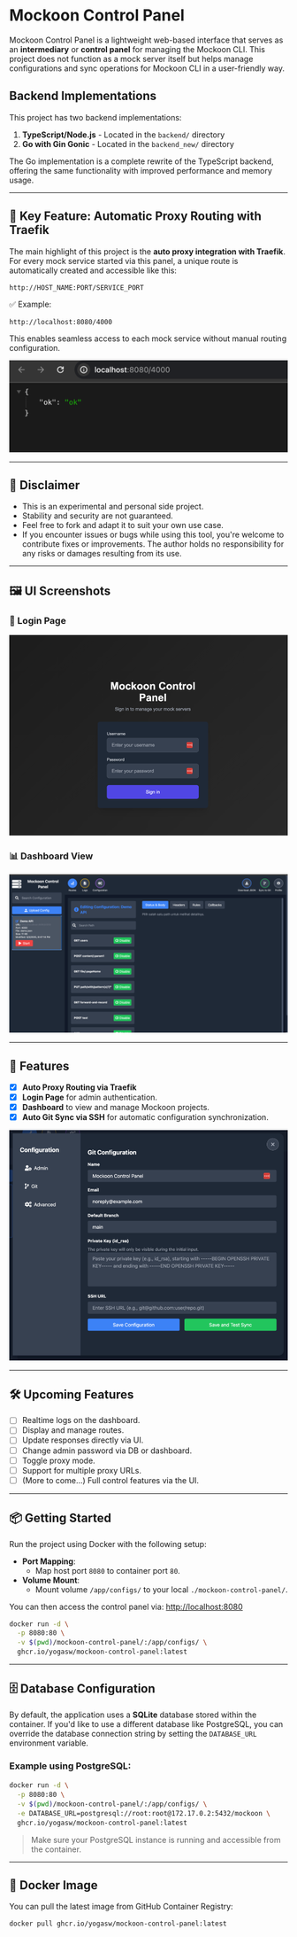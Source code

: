 
# Mockoon Control Panel

Mockoon Control Panel is a lightweight web-based interface that serves as an **intermediary** or **control panel** for managing the Mockoon CLI. This project does not function as a mock server itself but helps manage configurations and sync operations for Mockoon CLI in a user-friendly way.

## Backend Implementations

This project has two backend implementations:
1. **TypeScript/Node.js** - Located in the `backend/` directory
2. **Go with Gin Gonic** - Located in the `backend_new/` directory 

The Go implementation is a complete rewrite of the TypeScript backend, offering the same functionality with improved performance and memory usage.

---

## 🚀 Key Feature: Automatic Proxy Routing with Traefik

The main highlight of this project is the **auto proxy integration with Traefik**. For every mock service started via this panel, a unique route is automatically created and accessible like this:

```
http://HOST_NAME:PORT/SERVICE_PORT
```

✅ Example:
```
http://localhost:8080/4000
```

This enables seamless access to each mock service without manual routing configuration.

![Auto Proxy Demo](./images/demo.png)

---

## 🧪 Disclaimer

- This is an experimental and personal side project.
- Stability and security are not guaranteed.
- Feel free to fork and adapt it to suit your own use case.
- If you encounter issues or bugs while using this tool, you're welcome to contribute fixes or improvements. The author holds no responsibility for any risks or damages resulting from its use.

---

## 🖼️ UI Screenshots

### 🔐 Login Page
![Login Page](./images/login.png)

### 📊 Dashboard View
![Dashboard](./images/dashboard.png)

---

## 🎯 Features

- [x] **Auto Proxy Routing via Traefik**
- [x] **Login Page** for admin authentication.
- [x] **Dashboard** to view and manage Mockoon projects.
- [x] **Auto Git Sync via SSH** for automatic configuration synchronization.

![Git Sync](./images/git.png)

---

## 🛠️ Upcoming Features

- [ ] Realtime logs on the dashboard.
- [ ] Display and manage routes.
- [ ] Update responses directly via UI.
- [ ] Change admin password via DB or dashboard.
- [ ] Toggle proxy mode.
- [ ] Support for multiple proxy URLs.
- [ ] (More to come...) Full control features via the UI.

---

## 📦 Getting Started

Run the project using Docker with the following setup:

- **Port Mapping**:
    - Map host port `8080` to container port `80`.
- **Volume Mount**:
    - Mount volume `/app/configs/` to your local `./mockoon-control-panel/`.

You can then access the control panel via: [http://localhost:8080](http://localhost:8080)

```bash
docker run -d \
  -p 8080:80 \
  -v $(pwd)/mockoon-control-panel/:/app/configs/ \
  ghcr.io/yogasw/mockoon-control-panel:latest
```

---

## 🗄️ Database Configuration

By default, the application uses a **SQLite** database stored within the container. If you'd like to use a different database like PostgreSQL, you can override the database connection string by setting the `DATABASE_URL` environment variable.

### Example using PostgreSQL:

```bash
docker run -d \
  -p 8080:80 \
  -v $(pwd)/mockoon-control-panel/:/app/configs/ \
  -e DATABASE_URL=postgresql://root:root@172.17.0.2:5432/mockoon \
  ghcr.io/yogasw/mockoon-control-panel:latest
```

> Make sure your PostgreSQL instance is running and accessible from the container.

---

## 🐳 Docker Image

You can pull the latest image from GitHub Container Registry:

```bash
docker pull ghcr.io/yogasw/mockoon-control-panel:latest
```
